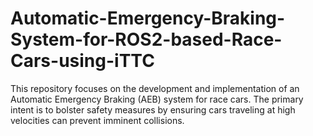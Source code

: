# Automatic-Emergency-Braking-System-for-ROS2-based-Race-Cars-using-iTTC
This repository focuses on the development and implementation of an Automatic Emergency Braking (AEB) system for race cars. The primary intent is to bolster safety measures by ensuring cars traveling at high velocities can prevent imminent collisions. 

